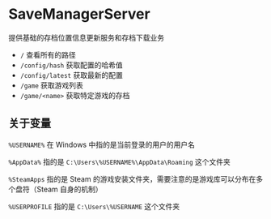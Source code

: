 # SaveManagerServer

提供基础的存档位置信息更新服务和存档下载业务

- `/` 查看所有的路径
- `/config/hash` 获取配置的哈希值
- `/config/latest` 获取最新的配置
- `/game` 获取游戏列表
- `/game/<name>` 获取特定游戏的存档

## 关于变量

`%USERNAME%` 在 Windows 中指的是当前登录的用户的用户名

`%AppData%` 指的是 `C:\Users\%USERNAME%\AppData\Roaming` 这个文件夹

`%SteamApps` 指的是 Steam 的游戏安装文件夹，需要注意的是游戏库可以分布在多个盘符（Steam 自身的机制）

`%USERPROFILE` 指的是 `C:\Users\%USERNAME` 这个文件夹

